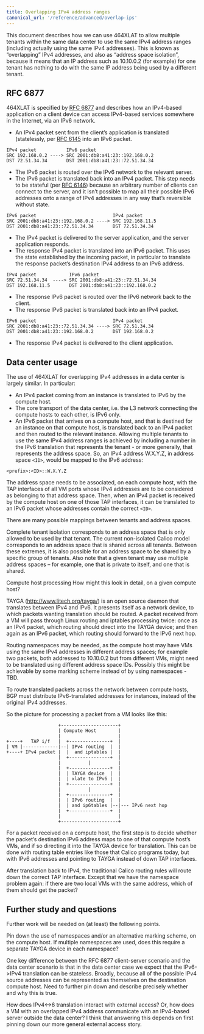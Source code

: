 ```yaml
---
title: Overlapping IPv4 address ranges
canonical_url: '/reference/advanced/overlap-ips'
---
```

This document describes how we can use 464XLAT to allow multiple tenants within the same data center to use the same IPv4 address ranges (including actually using the same IPv4 addresses). This is known as “overlapping” IPv4 addresses, and also as “address space isolation”, because it means that an IP address such as 10.10.0.2 (for example) for one tenant has nothing to do with the same IP address being used by a different tenant.

## RFC 6877
464XLAT is specified by [RFC 6877](https://tools.ietf.org/html/rfc6877) and describes how an IPv4-based application on a client device can access IPv4-based services somewhere in the Internet, via an IPv6 network.

- An IPv4 packet sent from the client’s application is translated (statelessly, per [RFC 6145](https://tools.ietf.org/html/rfc6145) into an IPv6 packet.
```
IPv4 packet           IPv6 packet
SRC 192.168.0.2 ----> SRC 2001:db8:a41:23::192.168.0.2
DST 72.51.34.34       DST 2001:db8:a41:23::72.51.34.34
```
- The IPv6 packet is routed over the IPv6 network to the relevant server.
- The IPv6 packet is translated back into an IPv4 packet. This step needs to be stateful (per [RFC 6146](https://tools.ietf.org/html/rfc6146)) because an arbitrary number of clients can connect to the server, and it isn’t possible to map all their possible IPv6 addresses onto a range of IPv4 addresses in any way that’s reversible without state.
```
IPv6 packet                            IPv4 packet
SRC 2001:db8:a41:23::192.168.0.2 ----> SRC 192.168.11.5
DST 2001:db8:a41:23::72.51.34.34       DST 72.51.34.34
```
- The IPv4 packet is delivered to the server application, and the server application responds.
- The response IPv4 packet is translated into an IPv6 packet. This uses the state established by the incoming packet, in particular to translate the response packet’s destination IPv4 address to an IPv6 address.
```
IPv4 packet            IPv6 packet
SRC 72.51.34.34  ----> SRC 2001:db8:a41:23::72.51.34.34
DST 192.168.11.5       DST 2001:db8:a41:23::192.168.0.2
```
- The response IPv6 packet is routed over the IPv6 network back to the client.
- The response IPv6 packet is translated back into an IPv4 packet.
```
IPv6 packet                            IPv4 packet
SRC 2001:db8:a41:23::72.51.34.34 ----> SRC 72.51.34.34
DST 2001:db8:a41:23::192.168.0.2       DST 192.168.0.2
```
- The response IPv4 packet is delivered to the client application.

## Data center usage
The use of 464XLAT for overlapping IPv4 addresses in a data center is largely similar. In particular:

- An IPv4 packet coming from an instance is translated to IPv6 by the compute host.
- The core transport of the data center, i.e. the L3 network connecting the compute hosts to each other, is IPv6 only.
- An IPv6 packet that arrives on a compute host, and that is destined for an instance on that compute host, is translated back to an IPv4 packet and then routed to the relevant instance.
Allowing multiple tenants to use the same IPv4 address ranges is achieved by including a number in the IPv6 translation that represents the tenant - or more generally, that represents the address space. So, an IPv4 address W.X.Y.Z, in address space `<ID>`, would be mapped to the IPv6 address:

```
<prefix>:<ID>::W.X.Y.Z
```

The address space needs to be associated, on each compute host, with the TAP interfaces of all VM ports whose IPv4 addresses are to be considered as belonging to that address space. Then, when an IPv4 packet is received by the compute host on one of those TAP interfaces, it can be translated to an IPv6 packet whose addresses contain the correct `<ID>`.

There are many possible mappings between tenants and address spaces.

Complete tenant isolation corresponds to an address space that is only allowed to be used by that tenant.
The current non-isolated Calico model corresponds to an address space that is shared across all tenants.
Between these extremes, it is also possible for an address space to be shared by a specific group of tenants.
Also note that a given tenant may use multiple address spaces – for example, one that is private to itself, and one that is shared.

Compute host processing
How might this look in detail, on a given compute host?

TAYGA (http://www.litech.org/tayga/) is an open source daemon that translates between IPv4 and IPv6. It presents itself as a network device, to which packets wanting translation should be routed. A packet received from a VM will pass through Linux routing and iptables processing twice: once as an IPv4 packet, which routing should direct into the TAYGA device; and then again as an IPv6 packet, which routing should forward to the IPv6 next hop.

Routing namespaces may be needed, as the compute host may have VMs using the same IPv4 addresses in different address spaces; for example two packets, both addressed to 10.10.0.2 but from different VMs, might need to be translated using different address space IDs. Possibly this might be achievable by some marking scheme instead of by using namespaces - TBD.

To route translated packets across the network between compute hosts, BGP must distribute IPv6-translated addresses for instances, instead of the original IPv4 addresses.

So the picture for processing a packet from a VM looks like this:

```
                   +---------------------+
                   | Compute Host        |
                   |                     |
+----+   TAP i/f   |  +---------------+  |
| VM |-------------|--| IPv4 routing  |  |
+----+ IPv4 packet |  |  and iptables |  |
                   |  +---------------+  |
                   |          |          |
                   |  +---------------+  |
                   |  | TAYGA device  |  |
                   |  | xlate to IPv6 |  |
                   |  +---------------+  |
                   |          |          |
                   |  +---------------+  |
                   |  | IPv6 routing  |  |
                   |  | and ip6tables |--|--- IPv6 next hop
                   |  +---------------+  |
                   |                     |
                   +---------------------+
```

For a packet received on a compute host, the first step is to decide whether the packet’s destination IPv6 address maps to one of that compute host’s VMs, and if so directing it into the TAYGA device for translation. This can be done with routing table entries like those that Calico programs today, but with IPv6 addresses and pointing to TAYGA instead of down TAP interfaces.

After translation back to IPv4, the traditional Calico routing rules will route down the correct TAP interface. Except that we have the namespace problem again: if there are two local VMs with the same address, which of them should get the packet?

## Further study and questions
Further work will be needed on (at least) the following points.

Pin down the use of namespaces and/or an alternative marking scheme, on the compute host. If multiple namespaces are used, does this require a separate TAYGA device in each namespace?

One key difference between the RFC 6877 client-server scenario and the data center scenario is that in the data center case we expect that the IPv6->IPv4 translation can be stateless. Broadly, because all of the possible IPv4 source addresses can be represented as themselves on the destination compute host. Need to further pin down and describe precisely whether and why this is true.

How does IPv4<->6 translation interact with external access? Or, how does a VM with an overlapped IPv4 address communicate with an IPv4-based server outside the data center? I think that answering this depends on first pinning down our more general external access story.
